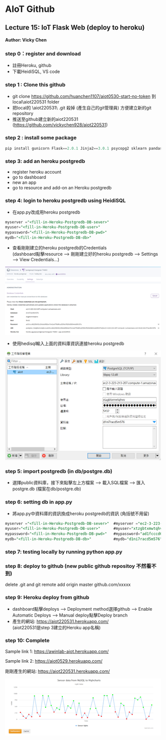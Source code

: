 # AIoT Github

## Lecture 15: IoT Flask Web (deploy to heroku)
#### Author: Vicky Chen 


### step 0：register and download
 * 註冊Heroku, github
 * 下載HeidiSQL, VS code


### step 1 : Clone this github
* git clone https://github.com/huanchen1107/aiot0530-start-no-token 到 local\aiot220531 folder
* 把local的 \aiot220531\ .git 殺掉 (產生自己的git管理員) 方便建立新的git repository 
* 推送至github建立新的aiot220531 (https://github.com/vickychen928/aiot220531)


### step 2 : install some package
```python
pip install gunicorn Flask==2.0.1 Jinja2==3.0.1 psycopg2 sklearn pandas numpy 
```

### step 3: add an heroku postgredb
* register heroku account
* go to dashboard
* new an app
* go to resource and add-on an Heroku postgredb


### step 4: login to heroku postgredb using HeidiSQL
* 在app.py改成用heroku postgredb
```sql
myserver ="<fill-in-Heroku-Postgredb-DB-sever>"
myuser="<fill-in-Heroku-Postgredb-DB-user>"
mypassword="<fill-in-Heroku-Postgredb-DB-pwd>"
mydb="<fill-in-Heroku-Postgredb-DB-db>"
```

* 查看剛剛建立的heroku postgredb的Credentials\
(dashboard點擊resource --> 剛剛建立好的heroku postgredb --> Settings --> View Credentials...)

![](./static/db_credential.png)

* 使用hedisql輸入上面的資料庫資訊連接heroku postgredb

![](./static/hedisql.png)


### step 5: import postgredb (in db/postgre.db)
* 選擇public資料庫，接下來點擊左上方檔案 --> 載入SQL檔案 --> 匯入postgre.db (檔案在db/postgre.db)


### step 6: setting db in app.py
* 將app.py中資料庫的資訊換成heroku postgredb的資訊 (角括號不用留)
```sql
myserver ="<fill-in-Heroku-Postgredb-DB-sever>"  #myserver ="ec2-3-223-213-207.compute-1.amazonaws.com"
myuser="<fill-in-Heroku-Postgredb-DB-user>"      #myuser="xtzgbtxmwtqhvo"
mypassword="<fill-in-Heroku-Postgredb-DB-pwd>"   #mypassword="ad1fcccd6225b92c2febddf82ee7e41ed75b8fca2f2fdcf920d38344dd5fc57a"
mydb="<fill-in-Heroku-Postgredb-DB-db>"          #mydb="d1ni7racd5m576"
```


### step 7: testing locally by running python app.py

### step 8: deploy to github (new public github repositoy 不然看不到)
delete .git and git remote add origin master github.com/xxxxx


### step 9: Heroku deploy from github
* dashboard點擊deploys --> Deployment method選擇github --> Enable Automatic Deploys --> Manual deploy點擊Deploy branch
* 產生的網站: https://aiot220531.herokuapp.com/ \
(aiot220531是step 3建立的Heroku app名稱)


### step 10: Complete

Sample link 1:
https://awinlab-aiot.herokuapp.com/

Sample link 2: 
https://aiot0529.herokuapp.com/

剛剛產生的網站: https://aiot220531.herokuapp.com/ 

![](./static/highcharts.png)


